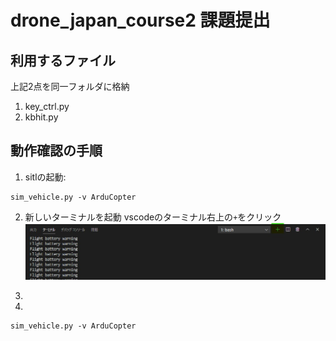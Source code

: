# drone_japan_course2 課題提出

## 利用するファイル
上記2点を同一フォルダに格納
1. key_ctrl.py
2. kbhit.py

## 動作確認の手順
1. sitlの起動:
```
sim_vehicle.py -v ArduCopter
```
2. 新しいターミナルを起動
vscodeのターミナル右上の`+`をクリック
![ターミナルの画像](https://github.com/yoppii12/drone_japan_course2/blob/master/%E3%82%B3%E3%83%A1%E3%83%B3%E3%83%88%202020-07-18%20015206.jpg)


3.

4.
```
sim_vehicle.py -v ArduCopter
```


